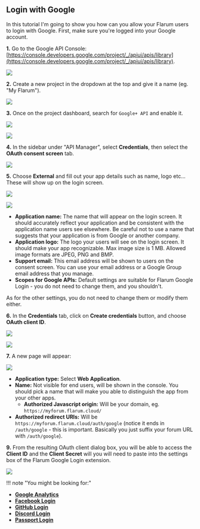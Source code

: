 
## Login with Google

In this tutorial I'm going to show you how can you allow your Flarum users to login with Google. First, make sure you're logged into your Google account.

**1.** Go to the Google API Console: [https://console.developers.google.com/project/_/apiui/apis/library](https://console.developers.google.com/project/_/apiui/apis/library).

![](https://cdn.discordapp.com/attachments/585143304467906581/742271544373542962/unknown.png)

**2.** Create a new project in the dropdown at the top and give it a name (eg. "My Flarum").

![](https://cdn.discordapp.com/attachments/585143304467906581/742272208453500928/unknown.png)

**3.** Once on the project dashboard, search for `Google+ API` and enable it.

![](https://media.discordapp.net/attachments/585143304467906581/742271748493279302/unknown.png)

![](https://cdn.discordapp.com/attachments/585143304467906581/742272386879193130/unknown.png)

**4.** In the sidebar under "API Manager", select **Credentials**, then select the **OAuth consent screen** tab.

![](https://cdn.discordapp.com/attachments/585143304467906581/742272831638863942/unknown.png)

**5.** Choose **External** and fill out your app details such as name, logo etc... These will show up on the login screen.

![](https://cdn.discordapp.com/attachments/585143304467906581/742273073251745853/unknown.png)

![](https://cdn.discordapp.com/attachments/585143304467906581/742274640147251232/unknown.png)

- **Application name:** The name that will appear on the login screen. It should accurately reflect your application and be consistent with the application name users see elsewhere. Be careful not to use a name that suggests that your application is from Google or another company.
- **Application logo:** The logo your users will see on the login screen. It should make your app recognizable. Max image size is 1 MB. Allowed image formats are JPEG, PNG and BMP.
- **Support email:** This email address will be shown to users on the consent screen. You can use your email address or a Google Group email address that you manage.
- **Scopes for Google APIs:** Default settings are suitable for Flarum Google Login - you do not need to change them, and you shouldn't.

As for the other settings, you do not need to change them or modify them either.

**6.** In the **Credentials** tab, click on **Create credentials** button, and choose **OAuth client ID**.

![](https://cdn.discordapp.com/attachments/585143304467906581/742275682402304060/unknown.png)

![](https://cdn.discordapp.com/attachments/585143304467906581/742275979535187978/unknown.png)

**7.** A new page will appear:

![](https://cdn.discordapp.com/attachments/585143304467906581/742276287355289611/unknown.png)

- **Application type:** Select **Web Application**.
- **Name:** Not visible for end users, will be shown in the console. You should pick a name that will make you able to distinguish the app from your other apps.
  - **Authorized Javascript origin:** Will be your domain, eg. `https://myforum.flarum.cloud/`
- **Authorized redirect URIs:** Will be `https://myforum.flarum.cloud/auth/google` (notice it ends in `/auth/google` - this is important. Basically you just suffix your forum URL with `/auth/google`).

**9.** From the resulting OAuth client dialog box, you will be able to access the **Client ID** and the **Client Secret** will you will need to paste into the settings box of the Flarum Google Login extension.

![](https://cdn.discordapp.com/attachments/585143304467906581/742281362920308846/unknown.png)

!!! note "You might be looking for:"
  - **[Google Analytics](docs/How-to/Integrations/Google-Analytics/)**
  - **[Facebook Login](docs/How-to/Integrations/Facebook-Login/)**
  - **[GitHub Login](/docs/how-to/integrations/github-login/)**
  - **[Discord Login](/docs/how-to/integrations/discord-login/)**
  - **[Passport Login](/docs/how-to/integrations/laravel-passport/)**


